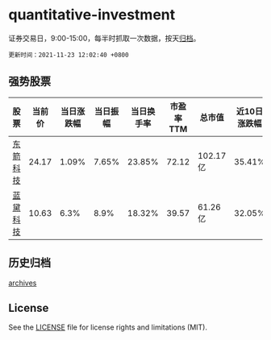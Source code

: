 # quantitative-investment

证券交易日，9:00-15:00，每半时抓取一次数据，按天[归档](archives)。

`更新时间：2021-11-23 12:02:40 +0800`

## 强势股票

|股票|当前价|当日涨跌幅|当日振幅|当日换手率|市盈率TTM|总市值|近10日涨跌幅|
|----|----|----|----|----|----|----|----|
|[东箭科技](https://xueqiu.com/S/SZ300978)|24.17|1.09%|7.65%|23.85%|72.12|102.17亿|35.41%|
|[蓝黛科技](https://xueqiu.com/S/SZ002765)|10.63|6.3%|8.9%|18.32%|39.57|61.26亿|32.05%|

## 历史归档

[archives](archives)

## License

See the [LICENSE](LICENSE) file for license rights and limitations (MIT).